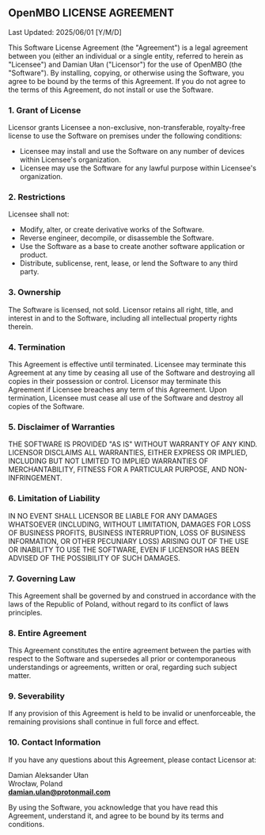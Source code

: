 ## OpenMBO LICENSE AGREEMENT

Last Updated: 2025/06/01 [Y/M/D]

This Software License Agreement (the "Agreement") is a legal agreement between you (either an individual or a single entity, referred to herein as "Licensee") and Damian Ułan ("Licensor") for the use of OpenMBO (the "Software").
By installing, copying, or otherwise using the Software, you agree to be bound by the terms of this Agreement. If you do not agree to the terms of this Agreement, do not install or use the Software.

### 1. Grant of License

Licensor grants Licensee a non-exclusive, non-transferable, royalty-free license to use the Software on premises under the following conditions:

-   Licensee may install and use the Software on any number of devices within Licensee's organization.
-   Licensee may use the Software for any lawful purpose within Licensee's organization.

### 2. Restrictions

Licensee shall not:

-   Modify, alter, or create derivative works of the Software.
-   Reverse engineer, decompile, or disassemble the Software.
-   Use the Software as a base to create another software application or product.
-   Distribute, sublicense, rent, lease, or lend the Software to any third party.

### 3. Ownership

The Software is licensed, not sold. Licensor retains all right, title, and interest in and to the Software, including all intellectual property rights therein.

### 4. Termination

This Agreement is effective until terminated. Licensee may terminate this Agreement at any time by ceasing all use of the Software and destroying all copies in their possession or control. Licensor may terminate this Agreement if Licensee breaches any term of this Agreement. Upon termination, Licensee must cease all use of the Software and destroy all copies of the Software.

### 5. Disclaimer of Warranties

THE SOFTWARE IS PROVIDED "AS IS" WITHOUT WARRANTY OF ANY KIND. LICENSOR DISCLAIMS ALL WARRANTIES, EITHER EXPRESS OR IMPLIED, INCLUDING BUT NOT LIMITED TO IMPLIED WARRANTIES OF MERCHANTABILITY, FITNESS FOR A PARTICULAR PURPOSE, AND NON-INFRINGEMENT.

### 6. Limitation of Liability

IN NO EVENT SHALL LICENSOR BE LIABLE FOR ANY DAMAGES WHATSOEVER (INCLUDING, WITHOUT LIMITATION, DAMAGES FOR LOSS OF BUSINESS PROFITS, BUSINESS INTERRUPTION, LOSS OF BUSINESS INFORMATION, OR OTHER PECUNIARY LOSS) ARISING OUT OF THE USE OR INABILITY TO USE THE SOFTWARE, EVEN IF LICENSOR HAS BEEN ADVISED OF THE POSSIBILITY OF SUCH DAMAGES.

### 7. Governing Law

This Agreement shall be governed by and construed in accordance with the laws of the Republic of Poland, without regard to its conflict of laws principles.

### 8. Entire Agreement

This Agreement constitutes the entire agreement between the parties with respect to the Software and supersedes all prior or contemporaneous understandings or agreements, written or oral, regarding such subject matter.

### 9. Severability

If any provision of this Agreement is held to be invalid or unenforceable, the remaining provisions shall continue in full force and effect.

### 10. Contact Information

If you have any questions about this Agreement, please contact Licensor at:

Damian Aleksander Ułan<br/>
Wrocław, Poland<br/>
**damian.ulan@protonmail.com**

By using the Software, you acknowledge that you have read this Agreement, understand it, and agree to be bound by its terms and conditions.
